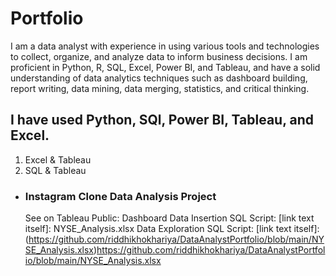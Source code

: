 # Portfolio
I am a data analyst with experience in using various tools and technologies to collect, organize, and analyze data to inform business decisions. I am proficient in Python, R, SQL, Excel, Power BI, and Tableau, and have a solid understanding of data analytics techniques such as dashboard building, report writing, data mining, data merging, statistics, and critical thinking.

## I have used Python, SQl, Power BI, Tableau, and Excel. 

1. Excel & Tableau
2. SQL & Tableau
  * ### Instagram Clone Data Analysis Project
    See on Tableau Public: Dashboard
    Data Insertion SQL Script: [link text itself]: NYSE_Analysis.xlsx
    Data Exploration SQL Script: [link text itself]:(https://github.com/riddhikhokhariya/DataAnalystPortfolio/blob/main/NYSE_Analysis.xlsx)https://github.com/riddhikhokhariya/DataAnalystPortfolio/blob/main/NYSE_Analysis.xlsx

